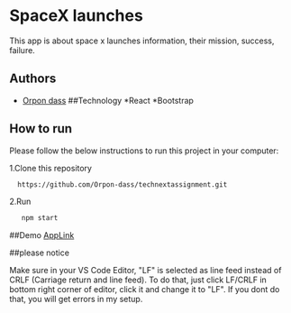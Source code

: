 # SpaceX launches

This app is about space x launches information, their mission, success, failure.

## Authors

- [Orpon dass](https://github.com/Orpon-dass)
  ##Technology
  *React
  *Bootstrap

## How to run

Please follow the below instructions to run this project in your computer:

1.Clone this repository

```bash
  https://github.com/Orpon-dass/technextassignment.git
```

2.Run

```bash
   npm start
```

##Demo
[AppLink](https://tender-yalow-9f784e.netlify.app/)

##please notice

Make sure in your VS Code Editor, "LF" is selected as line feed instead of CRLF (Carriage return and line feed). To do that, just click LF/CRLF in bottom right corner of editor, click it and change it to "LF". If you dont do that, you will get errors in my setup.
